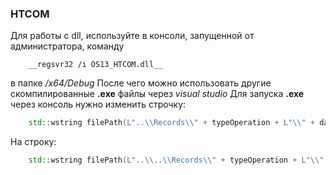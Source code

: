 ### HTCOM
Для работы с dll, используйте в консоли, запущенной от администратора, команду
```
 	__regsvr32 /i OS13_HTCOM.dll__ 
```
в папке _/x64/Debug_
После чего можно использовать другие скомпилированные **.exe** файлы через _visual studio_
Для запуска **.exe** через консоль нужно изменить строчку: 
```C++
	std::wstring filePath(L"..\\Records\\" + typeOperation + L"\\" + date);
```
На строку:
```C++
	std::wstring filePath(L"..\\..\\Records\\" + typeOperation + L"\\" + date);
```